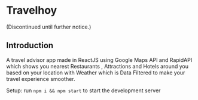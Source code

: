 # Travelhoy
(Discontinued until further notice.)

## Introduction
A travel advisor app made in ReactJS using Google Maps API and RapidAPI which shows you nearest Restaurants , Attractions and Hotels around you based on your location with Weather which is Data Filtered to make your travel experience smoother.

Setup: run ```npm i && npm start``` to start the development server
